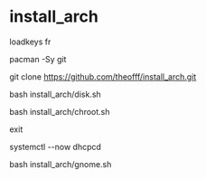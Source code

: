 # install_arch
loadkeys fr

pacman -Sy git

git clone https://github.com/theofff/install_arch.git

bash install_arch/disk.sh

bash install_arch/chroot.sh

exit

systemctl --now dhcpcd

bash install_arch/gnome.sh
